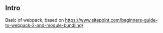 ## Intro

Basic of webpack, based on https://www.sitepoint.com/beginners-guide-to-webpack-2-and-module-bundling/
